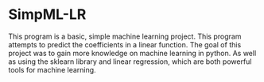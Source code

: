 # SimpML-LR
This program is a basic, simple machine learning project. This program attempts to predict the coefficients in a linear function. The goal of this project was to gain more knowledge on machine learning in python. As well as using the sklearn library and linear regression, which are both powerful tools for machine learning. 
